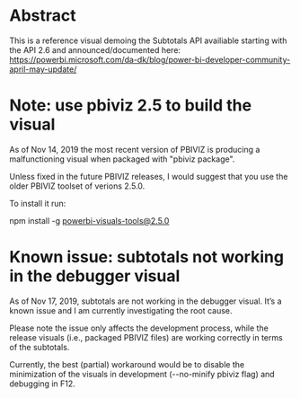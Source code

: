 # Abstract
This is a reference visual demoing the Subtotals API availiable starting with the API 2.6 and announced/documented here: 
https://powerbi.microsoft.com/da-dk/blog/power-bi-developer-community-april-may-update/


# Note: use pbiviz 2.5 to build the visual

As of Nov 14, 2019 the most recent version of PBIVIZ is producing a malfunctioning visual when packaged with "pbiviz package". 

Unless fixed in the future PBIVIZ releases, I would suggest that you use the older PBIVIZ toolset of verions 2.5.0. 

To install it run: 

npm install -g powerbi-visuals-tools@2.5.0

# Known issue: subtotals not working in the debugger visual

As of Nov 17, 2019, subtotals are not working in the debugger visual. It’s a known issue and I am currently investigating the root cause. 

Please note the issue only affects the development process, while the release visuals (i.e., packaged PBIVIZ files) are working correctly in terms of the subtotals. 

Currently, the best (partial) workaround would be to disable the minimization of the visuals in development (--no-minify pbiviz flag) and debugging in F12. 
